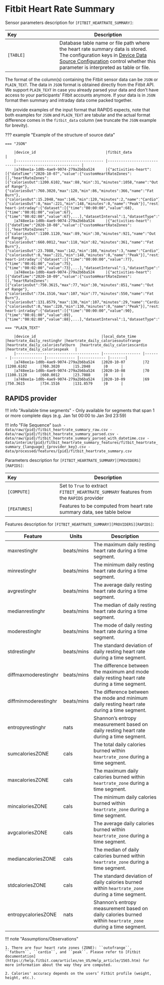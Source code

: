 # Fitbit Heart Rate Summary

Sensor parameters description for `[FITBIT_HEARTRATE_SUMMARY]`:

|Key&nbsp;&nbsp;&nbsp;&nbsp;&nbsp;&nbsp;&nbsp;&nbsp;&nbsp;&nbsp;&nbsp;&nbsp;&nbsp;&nbsp;&nbsp;&nbsp;&nbsp;&nbsp;&nbsp;&nbsp;&nbsp;&nbsp;&nbsp;&nbsp;&nbsp;&nbsp;&nbsp;&nbsp;&nbsp;            | Description |
|----------------|-----------------------------------------------------------------------------------------------------------------------------------
|`[TABLE]`| Database table name or file path where the heart rate summary data is stored. The configuration keys in [Device Data Source Configuration](../../setup/configuration/#device-data-source-configuration) control whether this parameter is interpreted as table or file.

The format of the column(s) containing the Fitbit sensor data can be `JSON` or `PLAIN_TEXT`. The data in `JSON` format is obtained directly from the Fitbit API. We support `PLAIN_TEXT` in case you already parsed your data and don't have access to your participants' Fitbit accounts anymore. If your data is in `JSON` format then summary and intraday data come packed together. 

We provide examples of the input format that RAPIDS expects, note that both examples for `JSON` and `PLAIN_TEXT` are tabular and the actual format difference comes in the `fitbit_data` column (we truncate the `JSON` example for brevity).

??? example "Example of the structure of source data"

    === "JSON"

        |device_id                                |fitbit_data                                               |
        |---------------------------------------- |--------------------------------------------------------- |
        |a748ee1a-1d0b-4ae9-9074-279a2b6ba524     |{"activities-heart":[{"dateTime":"2020-10-07","value":{"customHeartRateZones":[],"heartRateZones":[{"caloriesOut":1200.6102,"max":88,"min":31,"minutes":1058,"name":"Out of Range"},{"caloriesOut":760.3020,"max":120,"min":86,"minutes":366,"name":"Fat Burn"},{"caloriesOut":15.2048,"max":146,"min":120,"minutes":2,"name":"Cardio"},{"caloriesOut":0,"max":221,"min":148,"minutes":0,"name":"Peak"}],"restingHeartRate":72}}],"activities-heart-intraday":{"dataset":[{"time":"00:00:00","value":68},{"time":"00:01:00","value":67},{"time":"00:02:00","value":67},...],"datasetInterval":1,"datasetType":"minute"}}
        |a748ee1a-1d0b-4ae9-9074-279a2b6ba524     |{"activities-heart":[{"dateTime":"2020-10-08","value":{"customHeartRateZones":[],"heartRateZones":[{"caloriesOut":1100.1120,"max":89,"min":30,"minutes":921,"name":"Out of Range"},{"caloriesOut":660.0012,"max":118,"min":82,"minutes":361,"name":"Fat Burn"},{"caloriesOut":23.7088,"max":142,"min":108,"minutes":3,"name":"Cardio"},{"caloriesOut":0,"max":221,"min":148,"minutes":0,"name":"Peak"}],"restingHeartRate":70}}],"activities-heart-intraday":{"dataset":[{"time":"00:00:00","value":77},{"time":"00:01:00","value":75},{"time":"00:02:00","value":73},...],"datasetInterval":1,"datasetType":"minute"}}
        |a748ee1a-1d0b-4ae9-9074-279a2b6ba524     |{"activities-heart":[{"dateTime":"2020-10-09","value":{"customHeartRateZones":[],"heartRateZones":[{"caloriesOut":750.3615,"max":77,"min":30,"minutes":851,"name":"Out of Range"},{"caloriesOut":734.1516,"max":107,"min":77,"minutes":550,"name":"Fat Burn"},{"caloriesOut":131.8579,"max":130,"min":107,"minutes":29,"name":"Cardio"},{"caloriesOut":0,"max":220,"min":130,"minutes":0,"name":"Peak"}],"restingHeartRate":69}}],"activities-heart-intraday":{"dataset":[{"time":"00:00:00","value":90},{"time":"00:01:00","value":89},{"time":"00:02:00","value":88},...],"datasetInterval":1,"datasetType":"minute"}}
    
    === "PLAIN_TEXT"

        |device_id                              |local_date_time   |heartrate_daily_restinghr |heartrate_daily_caloriesoutofrange  |heartrate_daily_caloriesfatburn  |heartrate_daily_caloriescardio  |heartrate_daily_caloriespeak   |
        |-------------------------------------- |----------------- |------- |-------------- |------------- |------------ |-------|
        |a748ee1a-1d0b-4ae9-9074-279a2b6ba524   |2020-10-07        |72      |1200.6102      |760.3020      |15.2048      |0      |
        |a748ee1a-1d0b-4ae9-9074-279a2b6ba524   |2020-10-08        |70      |1100.1120      |660.0012      |23.7088      |0      |
        |a748ee1a-1d0b-4ae9-9074-279a2b6ba524   |2020-10-09        |69      |750.3615       |734.1516      |131.8579     |0      |


## RAPIDS provider

!!! info "Available time segments"
    - Only available for segments that span 1 or more complete days (e.g. Jan 1st 00:00 to Jan 3rd 23:59)

!!! info "File Sequence"
    ```bash
    - data/raw/{pid}/fitbit_heartrate_summary_raw.csv
    - data/raw/{pid}/fitbit_heartrate_summary_parsed.csv
    - data/raw/{pid}/fitbit_heartrate_summary_parsed_with_datetime.csv
    - data/interim/{pid}/fitbit_heartrate_summary_features/fitbit_heartrate_summary_{language}_{provider_key}.csv
    - data/processed/features/{pid}/fitbit_heartrate_summary.csv
    ```


Parameters description for `[FITBIT_HEARTRATE_SUMMARY][PROVIDERS][RAPIDS]`:

|Key&nbsp;&nbsp;&nbsp;&nbsp;&nbsp;&nbsp;&nbsp;&nbsp;&nbsp;&nbsp;&nbsp;&nbsp;&nbsp;&nbsp;&nbsp;&nbsp;&nbsp;&nbsp;&nbsp;&nbsp;&nbsp;&nbsp;&nbsp;&nbsp;&nbsp;&nbsp;&nbsp;&nbsp;&nbsp;            | Description |
|----------------|-----------------------------------------------------------------------------------------------------------------------------------
|`[COMPUTE]`  | Set to `True` to extract `FITBIT_HEARTRATE_SUMMARY` features from the `RAPIDS` provider|
|`[FEATURES]` |         Features to be computed from heart rate summary data, see table below          |


Features description for `[FITBIT_HEARTRATE_SUMMARY][PROVIDERS][RAPIDS]`:

|Feature                    |Units      |Description|
|-------------------------- |---------- |---------------------------|
|maxrestinghr               |beats/mins     |The maximum daily resting heart rate during a time segment.
|minrestinghr               |beats/mins     |The minimum daily resting heart rate during a time segment.
|avgrestinghr               |beats/mins     |The average daily resting heart rate during a time segment.
|medianrestinghr            |beats/mins     |The median of daily resting heart rate during a time segment.
|moderestinghr              |beats/mins     |The mode of daily resting heart rate during a time segment.
|stdrestinghr               |beats/mins     |The standard deviation of daily resting heart rate during a time segment.
|diffmaxmoderestinghr       |beats/mins     |The difference between the maximum and mode daily resting heart rate during a time segment.
|diffminmoderestinghr       |beats/mins     |The difference between the mode and minimum daily resting heart rate during a time segment.
|entropyrestinghr           |nats           |Shannon’s entropy measurement based on daily resting heart rate during a time segment.
|sumcaloriesZONE            |cals           |The total daily calories burned within `heartrate_zone` during a time segment.
|maxcaloriesZONE            |cals           |The maximum daily calories burned within `heartrate_zone` during a time segment.
|mincaloriesZONE            |cals           |The minimum daily calories burned within `heartrate_zone` during a time segment.
|avgcaloriesZONE            |cals           |The average daily calories burned within `heartrate_zone` during a time segment.
|mediancaloriesZONE         |cals           |The median of daily calories burned within `heartrate_zone` during a time segment.
|stdcaloriesZONE            |cals           |The standard deviation of daily calories burned within `heartrate_zone` during a time segment.
|entropycaloriesZONE        |nats           |Shannon’s entropy measurement based on daily calories burned within `heartrate_zone` during a time segment.

!!! note "Assumptions/Observations"
    
    1. There are four heart rate zones (ZONE): ``outofrange``, ``fatburn``, ``cardio``, and ``peak``. Please refer to [Fitbit documentation](https://help.fitbit.com/articles/en_US/Help_article/1565.htm) for more information about the way they are computed.

    2. Calories' accuracy depends on the users’ Fitbit profile (weight, height, etc.).
